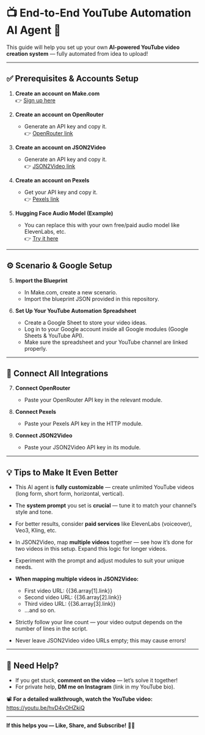 # 📺 End-to-End YouTube Automation AI Agent 🚀

This guide will help you set up your own **AI-powered YouTube video creation system** — fully automated from idea to upload!

---

## ✅ Prerequisites & Accounts Setup

1. **Create an account on Make.com**  
   👉 [Sign up here](https://www.make.com/en/register?pc=anaamrasool)

2. **Create an account on OpenRouter**  
   - Generate an API key and copy it.  
   👉 [OpenRouter link](https://openrouter.ai/)

3. **Create an account on JSON2Video**  
   - Generate an API key and copy it.  
   👉 [JSON2Video link](https://json2video.com/)

4. **Create an account on Pexels**  
   - Get your API key and copy it.  
   👉 [Pexels link](https://www.pexels.com/)

5. **Hugging Face Audio Model (Example)**
   - You can replace this with your own free/paid audio model like ElevenLabs, etc.  
   👉 [Try it here](https://fishaudio-openaudio-s1-mini.hf.space)

---

## ⚙️ Scenario & Google Setup

5. **Import the Blueprint**  
   - In Make.com, create a new scenario.  
   - Import the blueprint JSON provided in this repository.

6. **Set Up Your YouTube Automation Spreadsheet**  
   - Create a Google Sheet to store your video ideas.  
   - Log in to your Google account inside all Google modules (Google Sheets & YouTube API).  
   - Make sure the spreadsheet and your YouTube channel are linked properly.

---

## 🔗 Connect All Integrations

7. **Connect OpenRouter**  
   - Paste your OpenRouter API key in the relevant module.

8. **Connect Pexels**  
   - Paste your Pexels API key in the HTTP module.

9. **Connect JSON2Video**  
   - Paste your JSON2Video API key in its module.

---

## 💡 Tips to Make It Even Better

- This AI agent is **fully customizable** — create unlimited YouTube videos (long form, short form, horizontal, vertical).
- The **system prompt** you set is **crucial** — tune it to match your channel’s style and tone.
- For better results, consider **paid services** like ElevenLabs (voiceover), Veo3, Kling, etc.
- In JSON2Video, map **multiple videos** together — see how it’s done for two videos in this setup. Expand this logic for longer videos.
- Experiment with the prompt and adjust modules to suit your unique needs.

- **When mapping multiple videos in JSON2Video:**
   - First video URL: {{36.array[1].link}}
   - Second video URL: {{36.array[2].link}}
   - Third video URL: {{36.array[3].link}}
   - …and so on.

- Strictly follow your line count — your video output depends on the number of lines in the script.
- Never leave JSON2Video video URLs empty; this may cause errors!
  
---

## 💬 Need Help?

- If you get stuck, **comment on the video** — let’s solve it together!
- For private help, **DM me on Instagram** (link in my YouTube bio).

📽️ **For a detailed walkthrough, watch the YouTube video:** https://youtu.be/hvD4vOHZkiQ

---

**If this helps you — Like, Share, and Subscribe!** 💙✨
